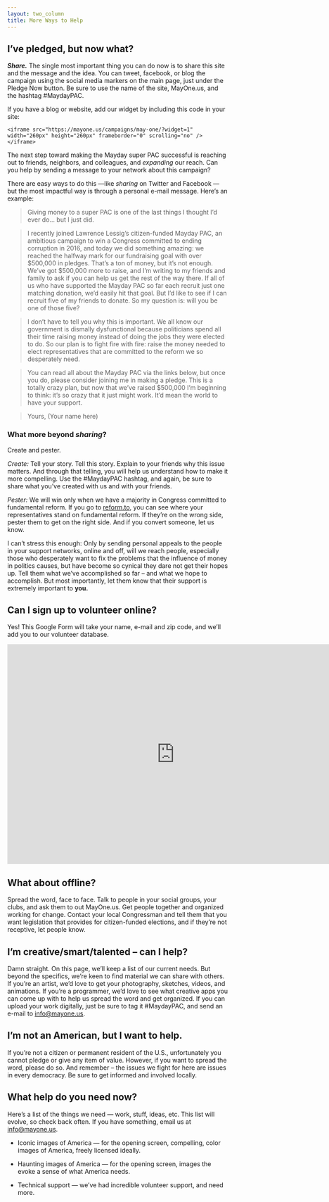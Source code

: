 ```yaml
---
layout: two_column
title: More Ways to Help
---
```

<style>
blockquote {
  font-style: normal;
  margin-left: 30px;
  margin-right: 0;
}
</style>

## I’ve pledged, but now what?

**_Share._** The single most important thing you can do now is to share this
site and the message and the idea. You can tweet, facebook, or blog the
campaign using the social media markers on the main page, just under the Pledge
Now button. Be sure to use the name of the site, MayOne.us, and the hashtag
#MaydayPAC.

If you have a blog or website, add our widget by including this code in your site:

    <iframe src="https://mayone.us/campaigns/may-one/?widget=1" width="260px" height="260px" frameborder="0" scrolling="no" /></iframe>

<a name="share_email" id="share_email"></a> The next step toward making the
Mayday super PAC successful is reaching out to friends, neighbors, and
colleagues, and *expanding* our reach. Can you help by sending a message to
your network about this campaign?

There are easy ways to do this —like *sharing* on Twitter and Facebook — but
the most impactful way is through a personal e-mail message. Here’s an
example:

> Giving money to a super PAC is one of the last things I thought I’d ever do…
but I just did.

> I recently joined Lawrence Lessig’s citizen-funded Mayday PAC, an ambitious
campaign to win a Congress committed to ending corruption in 2016, and today we
did something amazing: we reached the halfway mark for our fundraising goal
with over $500,000 in pledges. That’s a ton of money, but it’s not enough.
We’ve got $500,000 more to raise, and I’m writing to my friends and family to
ask if you can help us get the rest of the way there. If all of us who have
supported the Mayday PAC so far each recruit just one matching donation, we’d
easily hit that goal. But I’d like to see if I can recruit five of my friends
to donate. So my question is: will you be one of those five?

> I don’t have to tell you why this is important. We all know our government is
dismally dysfunctional because politicians spend all their time raising money
instead of doing the jobs they were elected to do. So our plan is to fight fire
with fire: raise the money needed to elect representatives that are committed
to the reform we so desperately need.

> You can read all about the Mayday PAC via the links below, but once you do,
please consider joining me in making a pledge. This is a totally crazy plan,
but now that we’ve raised $500,000 I’m beginning to think: it’s so crazy that
it just might work. It’d mean the world to have your support.

> Yours, (Your name here)

### What more beyond *sharing*?

Create and pester.

*Create:* Tell your story. Tell this story. Explain to your friends why this
issue matters. And through that telling, you will help us understand how to
make it more compelling. Use the #MaydayPAC hashtag, and again, be
sure to share what you’ve created with us and with your friends.

*Pester:* We will win only when we have a majority in Congress committed to
fundamental reform. If you go to [reform.to](http://reform.to), you can see
where your representatives stand on fundamental reform. If they’re on the wrong
side, pester them to get on the right side. And if you convert someone, let us
know.

I can’t stress this enough: Only by sending personal appeals to the people in
your support networks, online and off, will we reach people, especially those
who desperately want to fix the problems that the influence of money in
politics causes, but have become so cynical they dare not get their hopes up.
Tell them what we’ve accomplished so far – and what we hope to accomplish. But
most importantly, let them know that their support is extremely important to
**you.**

## Can I sign up to volunteer online?

Yes! This Google Form will take your name, e-mail and zip code, and we’ll add
you to our volunteer database.

<p><a name="volunteer_form" id="volunteer_form"></a><iframe src="https://docs.google.com/forms/d/1LECXA6mNtMBbXe310GMob8whZ2ZkAsGePAQhTdASkFs/viewform?embedded=true" width="760" height="500" frameborder="0" marginwidth="0" marginheight="0">Loading…</iframe></p>

## What about offline?

Spread the word, face to face. Talk to people in your social groups, your
clubs, and ask them to out MayOne.us. Get people together and organized working
for change. Contact your local Congressman and tell them that you want
legislation that provides for citizen-funded elections, and if they’re not
receptive, let people know.

## I’m creative/smart/talented – can I help?

Damn straight. On this page, we’ll keep a list of our current needs. But beyond
the specifics, we’re keen to find material we can share with others. If you’re
an artist, we’d love to get your photography, sketches, videos, and animations.
If you’re a programmer, we’d love to see what creative apps you can come
up with to help us spread the word and get organized. If you can upload
your work digitally, just be sure to tag it #MaydayPAC, and send an e-mail to
[info@mayone.us](mailto:info@mayone.us).

## I’m not an American, but I want to help.

If you’re not a citizen or permanent resident of the U.S., unfortunately you
cannot pledge or give any item of value. However, if you want to spread the
word, please do so. And remember – the issues we fight for here are issues in
every democracy. Be sure to get informed and involved locally.

## What help do you need now?

Here’s a list of the things we need — work, stuff, ideas, etc. This list will
evolve, so check back often. If you have something, email us at
[info@mayone.us](mailto:info@mayone.us).

* Iconic images of America — for the opening screen, compelling, color images
of America, freely licensed ideally.

* Haunting images of America — for the opening screen, images the evoke a sense
of what America needs.

* Technical support — we’ve had incredible volunteer support, and need
more.
